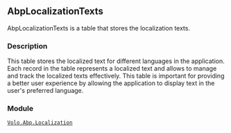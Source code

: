 ## AbpLocalizationTexts

AbpLocalizationTexts is a table that stores the localization texts.

### Description

This table stores the localized text for different languages in the application. Each record in the table represents a localized text and allows to manage and track the localized texts effectively. This table is important for providing a better user experience by allowing the application to display text in the user's preferred language.

### Module

[`Volo.Abp.Localization`](../../../Localization.md)